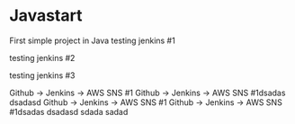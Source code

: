 # Javastart
First simple project in Java
testing jenkins #1


testing jenkins #2

testing jenkins #3

Github -> Jenkins -> AWS SNS #1
Github -> Jenkins -> AWS SNS #1dsadas
dsadasd
Github -> Jenkins -> AWS SNS #1
Github -> Jenkins -> AWS SNS #1dsadas
dsadasd
sdada
sadad
